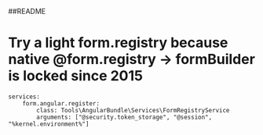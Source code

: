 ##README
# Try a light form.registry  because native @form.registry -> formBuilder is locked since 2015
```
services:
    form.angular.register:
        class: Tools\AngularBundle\Services\FormRegistryService
        arguments: ["@security.token_storage", "@session", "%kernel.environment%"]
```